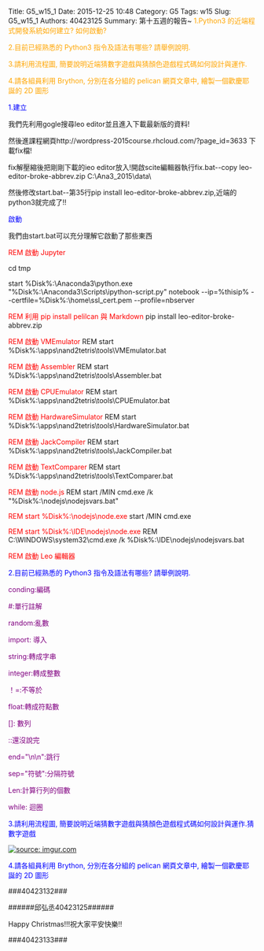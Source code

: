 Title: G5_w15_1
Date: 2015-12-25 10:48
Category: G5
Tags: w15
Slug: G5_w15_1
Authors: 40423125
Summary: 第十五週的報告~
<font color=orange>1.Python3 的近端程式開發系統如何建立? 如何啟動?</font>

<font color=orange>2.目前已經熟悉的 Python3 指令及語法有哪些? 請舉例說明.</font>

<font color=orange>3.請利用流程圖, 簡要說明近端猜數字遊戲與猜顏色遊戲程式碼如何設計與運作.</font>

<font color=orange>4.請各組員利用 Brython, 分別在各分組的 pelican 網頁文章中, 繪製一個歡慶耶誕的 2D 圖形</font>

<font color=blue>1.建立</font>

我們先利用gogle搜尋leo editor並且進入下載最新版的資料!

然後進課程網頁http://wordpress-2015course.rhcloud.com/?page_id=3633 下載fix檔!


fix解壓縮後把剛剛下載的ieo editor放入!開啟scite編輯器執行fix.bat--copy leo-editor-broke-abbrev.zip C:\Ana3_2015\data\

然後修改start.bat--第35行pip install leo-editor-broke-abbrev.zip,近端的python3就完成了!!

<font color=blue>啟動</font>

我們由start.bat可以充分理解它啟動了那些東西

<font color=red>REM 啟動 Jupyter</font>

cd tmp

start %Disk%:\Anaconda3\python.exe "%Disk%:\Anaconda3\Scripts\ipython-script.py" notebook --ip=%thisip% --certfile=%Disk%:\home\ssl_cert.pem --profile=nbserver

<font color=red>REM 利用 pip install pelilcan 與 Markdown</font>
pip install leo-editor-broke-abbrev.zip

<font color=red>REM 啟動 VMEmulator</font>
REM start %Disk%:\apps\nand2tetris\tools\VMEmulator.bat

<font color=red>REM 啟動 Assembler</font>
REM start %Disk%:\apps\nand2tetris\tools\Assembler.bat

<font color=red>REM 啟動 CPUEmulator</font>
REM start %Disk%:\apps\nand2tetris\tools\CPUEmulator.bat

<font color=red>REM 啟動 HardwareSimulator</font>
REM start %Disk%:\apps\nand2tetris\tools\HardwareSimulator.bat

<font color=red>REM 啟動 JackCompiler</font>
REM start %Disk%:\apps\nand2tetris\tools\JackCompiler.bat

<font color=red>REM 啟動 TextComparer</font>
REM start %Disk%:\apps\nand2tetris\tools\TextComparer.bat

<font color=red>REM 啟動 node.js</font>
REM start /MIN cmd.exe /k "%Disk%:\nodejs\nodejsvars.bat"

<font color=red>REM start %Disk%:\nodejs\node.exe</font>
start /MIN cmd.exe

<font color=red>REM start %Disk%:\IDE\nodejs\node.exe</font>
REM C:\WINDOWS\system32\cmd.exe /k %Disk%:\IDE\nodejs\nodejsvars.bat

<font color=red>REM 啟動 Leo 編輯器</font>

<font color=blue>2.目前已經熟悉的 Python3 指令及語法有哪些? 請舉例說明.</font>

<font color=purple>conding:編碼</font>

<font color=purple>#:單行註解</font>

<font color=purple>random:亂數</font>

<font color=purple>import: 導入</font>

<font color=purple>string:轉成字串</font>

<font color=purple>integer:轉成整數</font>

<font color=purple>！=:不等於</font>

<font color=purple>float:轉成符點數</font>

<font color=purple>[]: 數列</font>

<font color=purple>::還沒說完</font>

<font color=purple>end="\n\n":跳行</font>

<font color=purple>sep="符號":分隔符號</font>

<font color=purple>Len:計算行列的個數</font>

<font color=purple>while: 迴圈</font>

<font color=blue>3.請利用流程圖, 簡要說明近端猜數字遊戲與猜顏色遊戲程式碼如何設計與運作.猜數字遊戲</font>

<script src="https://www.gliffy.com/diagramEmbed.js" type="text/javascript"></script><script type="text/javascript">gliffy_did="9733113";embedGliffy();</script>

<a href="http://imgur.com/IkjsAK0"><img src="http://imgur.com/IkjsAK0.jpg" title="source: imgur.com" /></a>

<font color=blue>4.請各組員利用 Brython, 分別在各分組的 pelican 網頁文章中, 繪製一個歡慶耶誕的 2D 圖形</font>

###40423132###
<!-- 導入 brython.js -->

<script type="text/javascript" src="js/Brython3.2.3-20151122-082712/40423132.js"></script>

<!-- 啟動 brython() -->

<script>
window.onload=function(){
brython(1);
}
</script>

<!-- 以下利用 Brython 程式執行繪圖 -->

<canvas id="plotarea1" width="400" height="410"></canvas>

<script type="text/python3">
# 導入 doc
from browser import document as doc
from browser import console
import math

# 準備繪圖畫布
canvas = doc["plotarea1"]
ctx = canvas.getContext("2d")

# 開始畫直線
ctx.beginPath()
ctx.lineWidth = 5
ctx.moveTo(175, 65)
ctx.lineTo(120, 120)
ctx.strokeStyle = "#0000ff"
ctx.stroke()

ctx.beginPath()
ctx.lineWidth = 5
ctx.moveTo(225, 65)
ctx.lineTo(280, 120)
ctx.strokeStyle = "#0000ff"
ctx.stroke()

ctx.beginPath()
ctx.lineWidth = 5
ctx.moveTo(280, 120)
ctx.lineTo(240,120)
ctx.strokeStyle ="#0000ff"
ctx.stroke()

ctx.beginPath()
ctx.lineWidth = 5
ctx.moveTo(120,120)
ctx.lineTo(160,120)
ctx.strokeStyle = "#0000ff"
ctx.stroke()

ctx.beginPath()
ctx.lineWidth = 5
ctx.moveTo(160,120)
ctx.lineTo(80,200 )
ctx.strokeStyle = "#0000ff"
ctx.stroke()

ctx.beginPath()
ctx.lineWidth = 5
ctx.moveTo(80,200)
ctx.lineTo(120, 200)
ctx.strokeStyle = "#0000ff"
ctx.stroke()

ctx.beginPath()
ctx.lineWidth = 5
ctx.moveTo(120, 200)
ctx.lineTo(40,280)
ctx.strokeStyle = "#0000ff"
ctx.stroke()

ctx.beginPath()
ctx.lineWidth = 5
ctx.moveTo(40,280)
ctx.lineTo(360,280)
ctx.strokeStyle = "#0000ff"
ctx.stroke()

ctx.beginPath()
ctx.lineWidth = 5
ctx.moveTo(240,120)
ctx.lineTo(320,200)
ctx.strokeStyle = "#0000ff"
ctx.stroke()

ctx.beginPath()
ctx.lineWidth = 5
ctx.moveTo(320,200)
ctx.lineTo(280,200)
ctx.strokeStyle = "#0000ff"
ctx.stroke()

ctx.beginPath()
ctx.lineWidth = 5
ctx.moveTo(280,200)
ctx.lineTo(360,280)
ctx.strokeStyle = "#0000ff"
ctx.stroke()

ctx.beginPath()
ctx.lineWidth = 5
ctx.moveTo(160,280)
ctx.lineTo(160,360 )
ctx.strokeStyle = "#8B4726"
ctx.stroke()

ctx.beginPath()
ctx.lineWidth = 5
ctx.moveTo(240,280)
ctx.lineTo(240, 360)
ctx.strokeStyle = "#8B4726"
ctx.stroke()

ctx.beginPath()
ctx.lineWidth = 5
ctx.moveTo(160, 360)
ctx.lineTo(240,360 )
ctx.strokeStyle = "#8B4726"
ctx.stroke()

ctx.beginPath()
ctx.lineWidth = 5
ctx.moveTo(200,0)
ctx.lineTo(170,80)
ctx.strokeStyle = "#EE9A00"
ctx.stroke()

ctx.beginPath()
ctx.lineWidth = 5
ctx.moveTo(170, 80)
ctx.lineTo(240,24 )
ctx.strokeStyle = "#EE9A00"
ctx.stroke()

ctx.beginPath()
ctx.lineWidth = 5
ctx.moveTo(240,24)
ctx.lineTo(160,24 )
ctx.strokeStyle = "#EE9A00"
ctx.stroke()

ctx.beginPath()
ctx.lineWidth = 5
ctx.moveTo(160,24)
ctx.lineTo(230,80 )
ctx.strokeStyle = "#EE9A00"
ctx.stroke()

ctx.beginPath()
ctx.lineWidth = 5
ctx.moveTo(230,80)
ctx.lineTo(200,0 )
ctx.strokeStyle = "#EE9A00"
ctx.stroke()
</script>
######邱弘丞40423125######
<!-- 導入 brython.js -->

<script type="text/javascript" src="js/Brython3.2.3-20151122-082712/40423112.js"></script>

<!-- 啟動 brython() -->

<script>
window.onload=function(){
brython(1);
}
</script>

<!-- 以下利用 Brython 程式執行繪圖 -->

<canvas id="plotarea2" width="500" height="500"></canvas>

<script type="text/python3">
# 導入 doc
from browser import document as doc
from browser import console
import math

# 準備繪圖畫布
canvas = doc["plotarea2"]
ctx = canvas.getContext("2d")

# 開始畫直線
ctx.beginPath()
ctx.lineWidth = 5
ctx.moveTo(50,300)
ctx.lineTo(50, 400)
ctx.lineTo(150, 400)
ctx.lineTo(150, 300)
ctx.lineTo(50, 300)
ctx.strokeStyle = "#FF0000"
ctx.stroke()

ctx.moveTo(150,300)
ctx.lineTo(150, 180)
ctx.lineTo(350, 180)
ctx.lineTo(350, 400)
ctx.lineTo(150, 400)
ctx.strokeStyle = "#FF0000"
ctx.stroke()

ctx.moveTo(350,400)
ctx.lineTo(350, 200)
ctx.lineTo(470, 200)
ctx.lineTo(470, 400)
ctx.lineTo(350, 400)
ctx.strokeStyle = "#FF0000"
ctx.stroke()

ctx.moveTo(90,300)
ctx.lineTo(75, 230)
ctx.lineTo(130, 210)
ctx.lineTo(90, 300)
ctx.strokeStyle = "#FF0000"
ctx.stroke()

ctx.moveTo(250,180)
ctx.lineTo(200, 80)
ctx.lineTo(300, 130)
ctx.lineTo(250,180)
ctx.strokeStyle = "#FF0000"
ctx.stroke()

ctx.moveTo(420,200)
ctx.lineTo(390, 170)
ctx.lineTo(430, 190)
ctx.lineTo(420, 200)
ctx.strokeStyle = "#FF0000"
ctx.stroke()


ctx.moveTo(50,330)
ctx.lineTo(350, 330)
ctx.moveTo(50,360)
ctx.lineTo(150, 360)
ctx.moveTo(150,300)
ctx.lineTo(350, 300)
ctx.moveTo(420,200)
ctx.lineTo(390, 170)
ctx.moveTo(100,400)
ctx.lineTo(100, 300)
ctx.moveTo(220,400)
ctx.lineTo(220, 180)
ctx.moveTo(290,400)
ctx.lineTo(290, 180)
ctx.strokeStyle = "#FF0000"
ctx.stroke()

ctx.moveTo(390,400)
ctx.lineTo(390, 200)
ctx.moveTo(430,400)
ctx.lineTo(430, 200)
ctx.strokeStyle = "#FF0000"
ctx.stroke()


ctx.moveTo(350,270)
ctx.lineTo(470, 270)
ctx.moveTo(350,340)
ctx.lineTo(470, 340)
ctx.strokeStyle = "#FF0000"
ctx.stroke()
ctx.moveTo(150,270)
ctx.lineTo(350, 270)
ctx.strokeStyle = "#FF0000"
ctx.stroke()
</script>
<a>Happy Christmas!!!祝大家平安快樂!!</a>
</script>



###40423133###

<!-- 導入 brython.js -->

<script type="text/javascript" src="js/Brython3.2.3-20151122-082712/brython.js"></script>

<!-- 啟動 brython() -->

<script>
window.onload=function(){
brython(1);
}
</script>

<!-- 導入 brython.js -->

<script type="text/javascript" src="js/Brython3.2.3-20151122-082712/40423112.js"></script>

<!-- 啟動 brython() -->

<script>
window.onload=function(){
brython(1);
}
</script>

<!-- 以下利用 Brython 程式執行繪圖 -->

<canvas id="plotarea3" width="500" height="500"></canvas>

<script type="text/python3">
# 導入 doc
from browser import document as doc
from browser import console
import math

# 準備繪圖畫布
canvas = doc["plotarea3"]
ctx = canvas.getContext("2d")

# 開始畫直線
ctx.beginPath()
ctx.lineWidth = 5
ctx.moveTo(120, 120)
ctx.lineTo(200, 160)
ctx.strokeStyle = "#FF0000"
ctx.stroke()

ctx.beginPath()
ctx.lineWidth = 5
ctx.moveTo(120, 120)
ctx.lineTo(160, 80)
ctx.strokeStyle = "#FF0000"
ctx.stroke()

ctx.beginPath()
ctx.lineWidth = 5
ctx.moveTo(160, 80)
ctx.lineTo(200,160)
ctx.strokeStyle ="#FF0000"
ctx.stroke()

ctx.beginPath()
ctx.lineWidth = 5
ctx.moveTo(240,80)
ctx.lineTo(200,160)
ctx.strokeStyle = "#FF0000"
ctx.stroke()

ctx.beginPath()
ctx.lineWidth = 5
ctx.moveTo(280,120)
ctx.lineTo(240,80 )
ctx.strokeStyle = "#FF0000"
ctx.stroke()

ctx.beginPath()
ctx.lineWidth = 5
ctx.moveTo(280,120)
ctx.lineTo(200, 160)
ctx.strokeStyle = "#FF0000"
ctx.stroke()


ctx.beginPath()
ctx.lineWidth = 5
ctx.moveTo(120, 160)
ctx.lineTo(280,160)
ctx.strokeStyle = "#008B00"
ctx.stroke()

ctx.beginPath()
ctx.lineWidth = 5
ctx.moveTo(280,160)
ctx.lineTo(280,320)
ctx.strokeStyle = "#008B00"
ctx.stroke()

ctx.beginPath()
ctx.lineWidth = 5
ctx.moveTo(280,320)
ctx.lineTo(120,320)
ctx.strokeStyle = "#008B00"
ctx.stroke()

ctx.beginPath()
ctx.lineWidth = 5
ctx.moveTo(120,320)
ctx.lineTo(120,160)
ctx.strokeStyle = "#008B00"
ctx.stroke()

ctx.beginPath()
ctx.lineWidth = 5
ctx.moveTo(120,240)
ctx.lineTo(280,240)
ctx.strokeStyle = "#FF0000"
ctx.stroke()

ctx.beginPath()
ctx.lineWidth = 5
ctx.moveTo(200,160)
ctx.lineTo(200,320 )
ctx.strokeStyle = "#FF0000"
ctx.stroke()
</script>



<script>
window.onload=function(){
brython(1);
}
</script>




